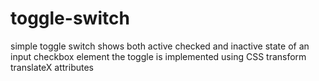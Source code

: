 # toggle-switch
simple toggle switch 
shows both active checked and inactive state of an input checkbox element
the toggle is implemented using CSS transform translateX attributes
